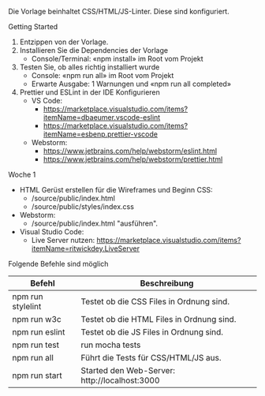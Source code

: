 Die Vorlage beinhaltet CSS/HTML/JS-Linter. Diese sind konfiguriert.

Getting Started

1. Entzippen von der Vorlage.
2. Installieren Sie die Dependencies der Vorlage
   - Console/Terminal: «npm install» im Root vom Projekt
3. Testen Sie, ob alles richtig installiert wurde
   - Console: «npm run all» im Root vom Projekt
   - Erwarte Ausgabe: 1 Warnungen und «npm run all completed»
4. Prettier und ESLint in der IDE Konfigurieren
   - VS Code:
     - https://marketplace.visualstudio.com/items?itemName=dbaeumer.vscode-eslint
     - https://marketplace.visualstudio.com/items?itemName=esbenp.prettier-vscode
   - Webstorm:
     - https://www.jetbrains.com/help/webstorm/eslint.html
     - https://www.jetbrains.com/help/webstorm/prettier.html

Woche 1

- HTML Gerüst erstellen für die Wireframes und Beginn CSS:
  - /source/public/index.html
  - /source/public/styles/index.css
- Webstorm:
  - /source/public/index.html "ausführen".
- Visual Studio Code:
  - Live Server nutzen: https://marketplace.visualstudio.com/items?itemName=ritwickdey.LiveServer

Folgende Befehle sind möglich

| Befehl            | Beschreibung                                  |
| ----------------- | --------------------------------------------- |
| npm run stylelint | Testet ob die CSS Files in Ordnung sind.      |
| npm run w3c       | Testet ob die HTML Files in Ordnung sind.     |
| npm run eslint    | Testet ob die JS Files in Ordnung sind.       |
| npm run test      | run mocha tests                               |
| npm run all       | Führt die Tests für CSS/HTML/JS aus.          |
| npm run start     | Started den Web-Server: http://localhost:3000 |

